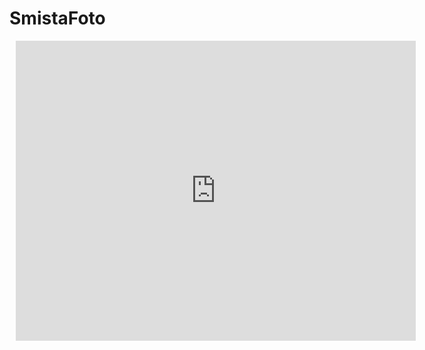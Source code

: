 # SmistaFoto
<div style="width: 640px; height: 480px; margin: 10px; position: relative;"><iframe allowfullscreen frameborder="0" style="width:640px; height:480px" src="https://lucid.app/documents/embedded/467e95bc-e074-48b2-8ae8-29bc4bcfb96e" id="zIs~lglmlndY"></iframe></div>
